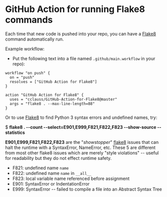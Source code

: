 # GitHub Action for running Flake8 commands

Each time that new code is pushed into your repo, you can have a [Flake8](http://flake8.pycqa.org) command automatically run.

Example workflow:
* Put the following text into a file named `.github/main.workflow` in your repo):
```hcl
workflow "on push" {
  on = "push"
  resolves = ["GitHub Action for Flake8"]
}

action "GitHub Action for Flake8" {
  uses = "cclauss/GitHub-Action-for-Flake8@master"
  args = "flake8 . --max-line-length=88"
}
```

Or to use [Flake8](http://flake8.pycqa.org) to find Python 3 syntax errors and undefined names, try:

$ __flake8 . --count --select=E901,E999,F821,F822,F823 --show-source --statistics__

__E901,E999,F821,F822,F823__ are the "_showstopper_" [flake8](http://flake8.pycqa.org) issues that can halt the runtime with a SyntaxError, NameError, etc. These 5 are different from most other flake8 issues which are merely "style violations" -- useful for readability but they do not effect runtime safety.
* F821: undefined name `name`
* F822: undefined name `name` in `__all__`
* F823: local variable name referenced before assignment
* E901: SyntaxError or IndentationError
* E999: SyntaxError -- failed to compile a file into an Abstract Syntax Tree
